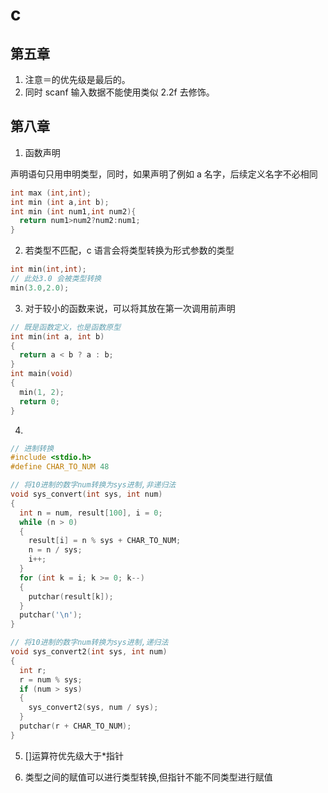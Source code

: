 # c

## 第五章

1. 注意＝的优先级是最后的。
2. 同时 scanf 输入数据不能使用类似 2.2f 去修饰。

## 第八章

1. 函数声明

声明语句只用申明类型，同时，如果声明了例如 a 名字，后续定义名字不必相同

```c
int max (int,int);
int min (int a,int b);
int min (int num1,int num2){
  return num1>num2?num2:num1;
}
```

2. 若类型不匹配，c 语言会将类型转换为形式参数的类型

```c
int min(int,int);
// 此处3.0 会被类型转换
min(3.0,2.0);
```

3. 对于较小的函数来说，可以将其放在第一次调用前声明

```c
// 既是函数定义，也是函数原型
int min(int a, int b)
{
  return a < b ? a : b;
}
int main(void)
{
  min(1, 2);
  return 0;
}
```

4.

```c
// 进制转换
#include <stdio.h>
#define CHAR_TO_NUM 48

// 将10进制的数字num转换为sys进制,非递归法
void sys_convert(int sys, int num)
{
  int n = num, result[100], i = 0;
  while (n > 0)
  {
    result[i] = n % sys + CHAR_TO_NUM;
    n = n / sys;
    i++;
  }
  for (int k = i; k >= 0; k--)
  {
    putchar(result[k]);
  }
  putchar('\n');
}

// 将10进制的数字num转换为sys进制,递归法
void sys_convert2(int sys, int num)
{
  int r;
  r = num % sys;
  if (num > sys)
  {
    sys_convert2(sys, num / sys);
  }
  putchar(r + CHAR_TO_NUM);
}
```

5. []运算符优先级大于\*指针

6. 类型之间的赋值可以进行类型转换,但指针不能不同类型进行赋值
